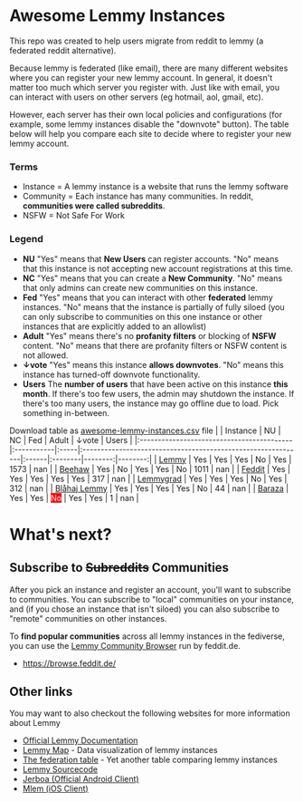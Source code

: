 
# Awesome Lemmy Instances

This repo was created to help users migrate from reddit to lemmy (a federated reddit alternative).

Because lemmy is federated (like email), there are many different websites where you can register your new lemmy account. In general, it doesn't matter too much which server you register with. Just like with email, you can interact with users on other servers (eg hotmail, aol, gmail, etc).

However, each server has their own local policies and configurations (for example, some lemmy instances disable the "downvote" button). The table below will help you compare each site to decide where to register your new lemmy account.

### Terms

 * Instance = A lemmy instance is a website that runs the lemmy software
 * Community = Each instance has many communities. In reddit, **communities were called subreddits**.
 * NSFW = Not Safe For Work

### Legend

 * **NU** "Yes" means that **New Users** can register accounts. "No" means that this instance is not accepting new account registrations at this time.
 * **NC** "Yes" means that you can create a **New Community**. "No" means that only admins can create new communities on this instance.
 * **Fed** "Yes" means that you can interact with other **federated** lemmy instances. "No" means that the instance is partially of fully siloed (you can only subscribe to communities on this one instance or other instances that are explicitly added to an allowlist)
 * **Adult** "Yes" means there's no **profanity filters** or blocking of **NSFW** content. "No" means that there are profanity filters or NSFW content is not allowed.
 * **↓vote** "Yes" means this instance **allows downvotes**. "No" means this instance has turned-off downvote functionality.
 * **Users** The **number of users** that have been active on this instance **this month**. If there's too few users, the admin may shutdown the instance. If there's too many users, the instance may go offline due to load. Pick something in-between.

Download table as [awesome-lemmy-instances.csv](awesome-lemmy-instances.csv) file
|                                           | Instance   | NU   | NC                                                           | Fed   | Adult   |   ↓vote |   Users |
|:------------------------------------------|:-----------|:-----|:-------------------------------------------------------------|:------|:--------|--------:|--------:|
| [Lemmy](https://lemmy.ml)                 | Yes        | Yes  | Yes                                                          | No    | Yes     |    1573 |     nan |
| [Beehaw](https://beehaw.org)              | Yes        | No   | Yes                                                          | Yes   | No      |    1011 |     nan |
| [Feddit](https://feddit.de)               | Yes        | Yes  | Yes                                                          | Yes   | Yes     |     317 |     nan |
| [Lemmygrad](https://lemmygrad.ml)         | Yes        | Yes  | Yes                                                          | No    | Yes     |     312 |     nan |
| [Blåhaj Lemmy](https://lemmy.blahaj.zone) | Yes        | Yes  | Yes                                                          | Yes   | No      |      44 |     nan |
| [Baraza](https://baraza.africa)           | Yes        | Yes  | <span style="background-color: red; color: white;">No</span> | Yes   | Yes     |       1 |     nan |
# What's next?

## Subscribe to ~~Subreddits~~ Communities

After you pick an instance and register an account, you'll want to subscribe to communities. You can subscribe to "local" communities on your instance, and (if you chose an instance that isn't siloed) you can also subscribe to "remote" communities on other instances.

To **find popular communities** across all lemmy instances in the fediverse, you can use the [Lemmy Community Browser](https://browse.feddit.de/) run by feddit.de.

 * https://browse.feddit.de/

## Other links

You may want to also checkout the following websites for more information about Lemmy

 * [Official Lemmy Documentation](https://join-lemmy.org/docs/en/index.html)
 * [Lemmy Map](https://lemmymap.feddit.de) - Data visualization of lemmy instances
 * [The federation table](https://https://the-federation.info/platform/73) - Yet another table comparing lemmy instances
 * [Lemmy Sourcecode](https://github.com/LemmyNet/lemmy)
 * [Jerboa (Official Android Client)](https://f-droid.org/packages/com.jerboa/)
 * [Mlem (iOS Client)](https://testflight.apple.com/join/xQfmkJhc)

